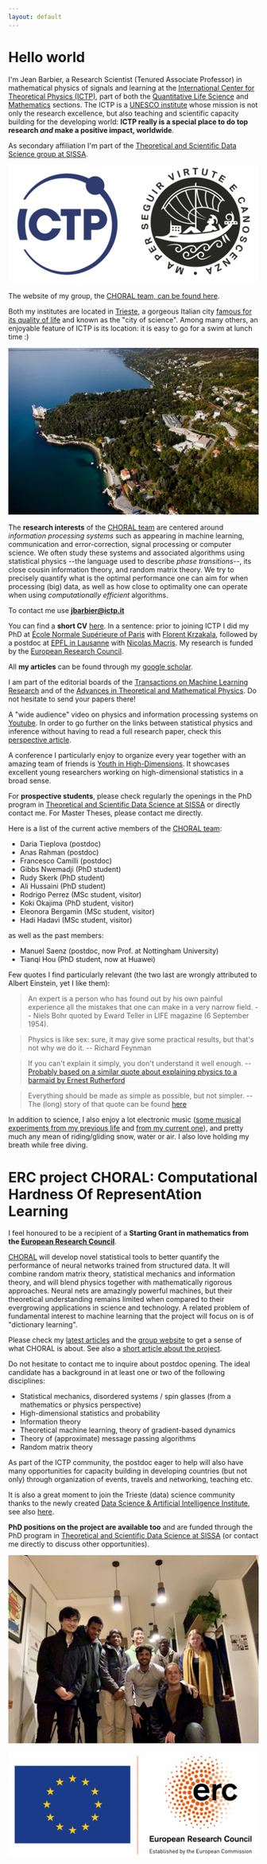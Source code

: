 ```yaml
---
layout: default
---
```



# Hello world

I'm Jean Barbier, a Research Scientist (Tenured Associate Professor) in mathematical physics of signals and learning at the [International Center for Theoretical Physics (ICTP)](https://www.ictp.it/), part of both the [Quantitative Life Science](https://www.ictp.it/qls) and [Mathematics](https://www.ictp.it/math) sections. The ICTP is a [UNESCO institute](https://www.unesco.org/en) whose mission is not only the research excellence, but also teaching and scientific capacity building for the developing world: **ICTP really is a special place to do top research _and_ make a positive impact, worldwide**.

As secondary affiliation I'm part of the [Theoretical and Scientific Data Science group at SISSA](https://datascience.sissa.it/).

![logos](./docs/logos.png)

The website of my group, the [CHORAL team, can be found here](https://sites.google.com/view/choral-ictp/home?authuser=0).

Both my institutes are located in [Trieste](https://www.google.com/maps/place/Trieste,+Province+of+Trieste,+Italy/@45.6458226,13.7398185,12.42z/data=!4m5!3m4!1s0x477b6b06e4edf533:0x666a2484d4dd2b50!8m2!3d45.6495264!4d13.7768182), a gorgeous Italian city [famous for its quality of life](https://www.italofile.com/best-places-to-live-in-italy-2021/) and known as the "city of science". Among many others, an enjoyable feature of ICTP is its location: it is easy to go for a swim at lunch time :)

![ICTP](./docs/ictpView.jpg)

The **research interests** of the [CHORAL team](https://sites.google.com/view/choral-ictp/home?authuser=0) are centered around _information processing systems_ such as appearing in machine learning, communication and error-correction, signal processing or computer science. We often study these systems and associated algorithms using statistical physics --the language used to describe _phase transitions_--, its close cousin information theory, and random matrix theory. We try to precisely quantify what is the optimal performance one can aim for when processing (big) data, as well as how close to optimality one can operate when using _computationally efficient_ algorithms. 

To contact me use **jbarbier@ictp.it**

You can find a **short CV** [here](./docs/cv.pdf). In a sentence: prior to joining ICTP I did my PhD at [École Normale Supérieure of Paris](https://www.ens.psl.eu/en) with [Florent Krzakala](https://florentkrzakala.com), followed by a postdoc at [EPFL in Lausanne](https://www.epfl.ch/en/) with [Nicolas Macris](https://people.epfl.ch/nicolas.macris). My research is funded by the [European Research Council](https://erc.europa.eu/news/erc-2021-starting-grants-results?fbclid=IwAR0-AB0MH9WFvlv3Ynp9Z6EMXy_0igRVLsIAiUlB7h79ftnLslV5Pxv_Qp8).

All **my articles** can be found through my [google scholar](https://scholar.google.com/citations?user=yeE5qqIAAAAJ&hl=en).

I am part of the editorial boards of the [Transactions on Machine Learning Research](https://jmlr.org/tmlr/index.html) and of the [Advances in Theoretical and Mathematical Physics](https://www.intlpress.com/site/pub/pages/journals/items/atmp/_home/_main/index.php). Do not hesitate to send your papers there! 

A "wide audience" video on physics and information processing systems on [Youtube](https://www.youtube.com/watch?v=q1VO5dmymFM&t=5s&ab_channel=ICTPMathematics). In order to go further on the links between statistical physics and inference without having to read a full research paper, check this [perspective article](https://arxiv.org/pdf/2010.14863.pdf). 

A conference I particularly enjoy to organize every year together with an amazing team of friends is [Youth in High-Dimensions](http://indico.ictp.it/event/9596/overview). It showcases excellent young researchers working on high-dimensional statistics in a broad sense.

For **prospective students**, please check regularly the openings in the PhD program in [Theoretical and Scientific Data Science at SISSA](https://datascience.sissa.it/phd-in-theoretical-and-scientific-data-science) or directly contact me. For Master Theses, please contact me directly.

Here is a list of the current active members of the [CHORAL team](https://sites.google.com/view/choral-ictp/home?authuser=0): 
+ Daria Tieplova (postdoc)
+ Anas Rahman (postdoc)
+ Francesco Camilli (postdoc)
+ Gibbs Nwemadji (PhD student)
+ Rudy Skerk (PhD student)
+ Ali Hussaini (PhD student)
+ Rodrigo Perrez (MSc student, visitor)
+ Koki Okajima (PhD student, visitor)
+ Eleonora Bergamin (MSc student, visitor)
+ Hadi Hadavi (MSc student, visitor)

as well as the past members:
+ Manuel Saenz (postdoc, now Prof. at Nottingham University)
+ Tianqi Hou (PhD student, now at Huawei)

Few quotes I find particularly relevant (the two last are wrongly attributed to Albert Einstein, yet I like them):

> An expert is a person who has found out by his own painful experience all the mistakes that one can make in a very narrow field. -- Niels Bohr quoted by Eward Teller in LIFE magazine (6 September 1954).

> Physics is like sex: sure, it may give some practical results, but that's not why we do it. -- Richard Feynman

> If you can't explain it simply, you don't understand it well enough. -- [Probably based on a similar quote about explaining physics to a barmaid by Ernest Rutherford](https://en.wikiquote.org/wiki/Albert_Einstein#Misattributed)

> Everything should be made as simple as possible, but not simpler. -- The (long) story of that quote can be found [here](https://quoteinvestigator.com/2011/05/13/einstein-simple/)

In addition to science, I also enjoy a lot electronic music ([some musical experiments from my previous life](https://soundcloud.com/junkosaur) and [from my current one](https://soundcloud.com/jean-barbier-409727380/entropie-8-rsb)), and pretty much any mean of riding/gliding snow, water or air. I also love holding my breath while free diving.
  
# ERC project CHORAL: Computational Hardness Of RepresentAtion Learning

I feel honoured to be a recipient of a **Starting Grant in mathematics from the [European Research Council](https://erc.europa.eu/news/erc-2021-starting-grants-results?fbclid=IwAR0-AB0MH9WFvlv3Ynp9Z6EMXy_0igRVLsIAiUlB7h79ftnLslV5Pxv_Qp8)**. 

[CHORAL](https://sites.google.com/view/choral-ictp/home?authuser=0) will develop novel statistical tools to better quantify the performance of neural networks trained from structured data. It will combine random matrix theory, statistical mechanics and information theory, and will blend physics together with mathematically rigorous approaches. Neural nets are amazingly powerful machines, but their theoretical understanding remains limited when compared to their evergrowing applications in science and technology. A related problem of fundamental interest to machine learning that the project will focus on is of "dictionary learning". 

Please check my [latest articles](https://scholar.google.com/citations?user=yeE5qqIAAAAJ&hl=en) and the [group website](https://sites.google.com/view/choral-ictp/home?authuser=0) to get a sense of what CHORAL is about. See also a [short article about the project](https://www.ictp.it/about-ictp/media-centre/news/2022/1/jean-barbier-erc.aspx).

Do not hesitate to contact me to inquire about postdoc opening. The ideal candidate has a background in at least one or two of the following disciplines:

* Statistical mechanics, disordered systems / spin glasses (from a mathematics or physics perspective)
* High-dimensional statistics and probability 
* Information theory
* Theoretical machine learning, theory of gradient-based dynamics
* Theory of (approximate) message passing algorithms
* Random matrix theory

As part of the ICTP community, the postdoc eager to help will also have many opportunities for capacity building in developing countries (but not only) through organization of events, travels and networking, teaching etc. 

It is also a great moment to join the Trieste (data) science community thanks to the newly created [Data Science & Artificial Intelligence Institute](https://www.ictp.it/about-ictp/media-centre/news/2021/4/data-science-institute-mou.aspx), see also [here](https://www.sissa.it/news/data-science-artificial-intelligence-institute-born). 

<!--- [Here is the call for application](./docs/QLS Postdoctoral call 2022 ERC.pdf). --> 

**PhD positions on the project are available too** and are funded through the PhD program in [Theoretical and Scientific Data Science at SISSA](https://datascience.sissa.it/phd-in-theoretical-and-scientific-data-science) (or contact me directly to discuss other opportunities).

![TEAM](./docs/2ECCFEAB-6606-468F-8017-EDBFEFCD053F_1_201_a.jpeg)

![ERC](./docs/ERC.png)
